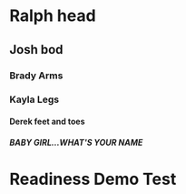 # Ralph head
## Josh bod
### Brady Arms
### Kayla Legs
#### Derek feet and toes
##### BABY GIRL...WHAT'S YOUR NAME
# Readiness Demo Test